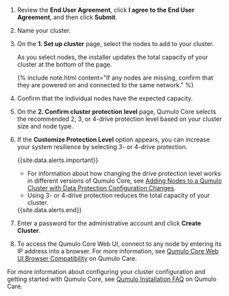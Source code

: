 1. Review the **End User Agreement**, click **I agree to the End User Agreement**, and then click **Submit**.

1. Name your cluster.

1. On the **1. Set up cluster** page, select the nodes to add to your cluster.

   As you select nodes, the installer updates the total capacity of your cluster at the bottom of the page.

   {% include note.html content="If any nodes are missing, confirm that they are powered on and connected to the same network." %}

1. Confirm that the individual nodes have the expected capacity.

1. On the **2. Confirm cluster protection level** page, Qumulo Core selects the recommended 2, 3, or 4-drive protection level based on your cluster size and node type.

1. If the **Customize Protection Level** option appears, you can increase your system resilience by selecting 3- or 4-drive protection.

   {{site.data.alerts.important}}
   <ul>
     <li>For information about how changing the drive protection level works in different versions of Qumulo Core, see <a href="/administrator-guide/protecting-data/adding-nodes-with-data-protection-changes.html">Adding Nodes to a Qumulo Cluster with Data Protection Configuration Changes</a>.</li>
     <li>Using 3- or 4-drive protection reduces the total capacity of your cluster.</li>
   </ul>
   {{site.data.alerts.end}}

1. Enter a password for the administrative account and click **Create Cluster**.

1. To access the Qumulo Core Web UI, connect to any node by entering its IP address into a browser. For more information, see [Qumulo Core Web UI Browser Compatibility](https://care.qumulo.com/hc/en-us/articles/115013902267) on Qumulo Care.

For more information about configuring your cluster configuration and getting started with Qumulo Core, see [Qumulo Installation FAQ](https://care.qumulo.com/hc/en-us/articles/115008010087) on Qumulo Care.
